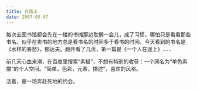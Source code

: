 ```yaml
---
title: 在路上
date: 2007-05-07
---
```

每次去图书馆都会先在一楼的书摊那边耽搁一会儿，成了习惯，哪怕只是看看那些书名。似乎在卖书的地方总是看书名的时间多于看书的时间。今天看到的书名是《水样的春愁》，郁达夫。翻开看了几页，第一篇是《一个人在途上》……

前几天心血来潮，在百度里搜索“素描”，不想有特别的收获：一个网名为“单色素描”的个人空间。“简单，色彩，元素，描述”，喜欢的风格。

活着，是一场奔赴死地的约会。